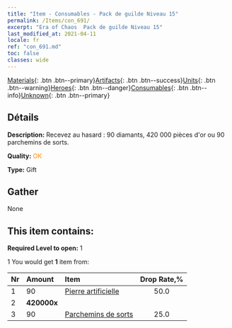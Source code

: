 ```yaml
---
title: "Item - Consumables - Pack de guilde Niveau 15"
permalink: /Items/con_691/
excerpt: "Era of Chaos  Pack de guilde Niveau 15"
last_modified_at: 2021-04-11
locale: fr
ref: "con_691.md"
toc: false
classes: wide
---
```

 [Materials](/fr/Items/){: .btn .btn--primary}[Artifacts](/fr/Items/Artifacts/){: .btn .btn--success}[Units](/fr/Items/Units/){: .btn .btn--warning}[Heroes](/fr/Items/Heroes/){: .btn .btn--danger}[Consumables](/fr/Items/Consumables/){: .btn .btn--info}[Unknown](/fr/Items/Unknown/){: .btn .btn--primary}

## Détails
 **Description:** Recevez au hasard : 90 diamants, 420 000 pièces d'or ou 90 parchemins de sorts.

 **Quality:** <span style="color: #FF8C00">OK</span>

 **Type:** Gift

## Gather

  None

## This item contains:

 **Required Level to open:** 1

 1 You would get **1** item  from:

  | Nr | Amount |     Item    | Drop Rate,% |
  |:---|:-------|:------------|:---------:|
  | 1 | 90 | [Pierre artificielle](/fr/Items/art_188/) | 50.0 | 
  | 2 |  **420000x** | <i class="fas fa-coins"/> |  | 25.0 | 
  | 3 | 90 | [Parchemins de sorts](/fr/Items/con_694/) | 25.0 | 
